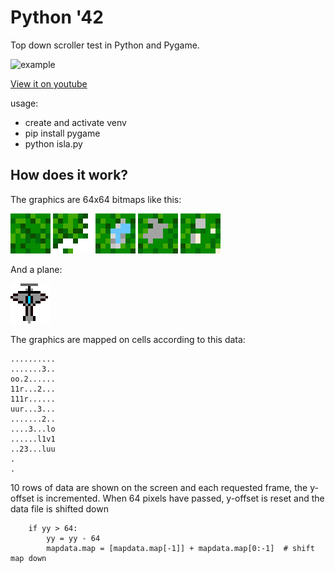 # Python '42

Top down scroller test in Python and Pygame.

![example](https://github.com/madeinouweland/python-42/blob/main/example.gif)

[View it on youtube](https://www.youtube.com/shorts/ykTty3RcjdU)

usage:
- create and activate venv
- pip install pygame
- python isla.py

## How does it work?

The graphics are 64x64 bitmaps like this:

![insel1.png](https://github.com/madeinouweland/python-42/blob/main/insel1.png)
![inselc.png](https://github.com/madeinouweland/python-42/blob/main/inselc.png)
![inselv.png](https://github.com/madeinouweland/python-42/blob/main/inselv.png)
![inselx.png](https://github.com/madeinouweland/python-42/blob/main/inselx.png)
![insely.png](https://github.com/madeinouweland/python-42/blob/main/insely.png)

And a plane:

![plane.png](https://github.com/madeinouweland/python-42/blob/main/plane.png)

The graphics are mapped on cells according to this data:

```
..........
.......3..
oo.2......
11r...2...
111r......
uur...3...
.......2..
....3...lo
......l1v1
..23...luu
.
.
```

10 rows of data are shown on the screen and each requested frame, the y-offset is incremented. When 64 pixels have passed, y-offset is reset and the data file is shifted down

```
    if yy > 64:
        yy = yy - 64
        mapdata.map = [mapdata.map[-1]] + mapdata.map[0:-1]  # shift map down
```
